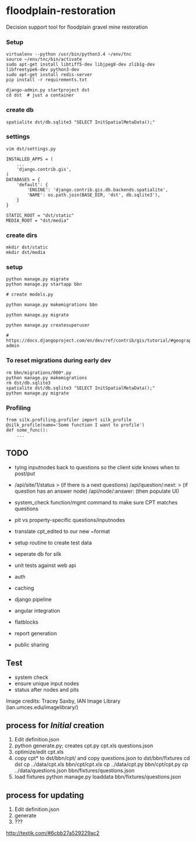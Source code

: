floodplain-restoration
======================

Decision support tool for floodplain gravel mine restoration

### Setup
	virtualenv --python /usr/bin/python3.4 ~/env/tnc
	source ~/env/tnc/bin/activate
	sudo apt-get install libtiff5-dev libjpeg8-dev zlib1g-dev libfreetype6-dev python3-dev 
	sudo apt-get install redis-server
	pip install -r requirements.txt

	django-admin.py startproject dst
	cd dst  # just a container

### create db
	spatialite dst/db.sqlite3 "SELECT InitSpatialMetaData();"

### settings
	vim dst/settings.py

	INSTALLED_APPS = (
	    ...
	    'django.contrib.gis',
	)
	DATABASES = {
	    'default': {
	        'ENGINE': 'django.contrib.gis.db.backends.spatialite',
	        'NAME': os.path.join(BASE_DIR, 'dst', db.sqlite3'),
	    }
	}

	STATIC_ROOT = "dst/static"
	MEDIA_ROOT = "dst/media"

### create dirs
	mkdir dst/static
	mkdir dst/media

### setup
	python manage.py migrate
	python manage.py startapp bbn 

	# create models.py 

	python manage.py makemigrations bbn

	python manage.py migrate

	python manage.py createsuperuser

	# https://docs.djangoproject.com/en/dev/ref/contrib/gis/tutorial/#geographic-admin

### To reset migrations during early dev
	rm bbn/migrations/000*.py 
	python manage.py makemigrations
	rm dst/db.sqlite3
	spatialite dst/db.sqlite3 "SELECT InitSpatialMetaData();"
	python manage.py migrate


### Profiling
	from silk.profiling.profiler import silk_profile
	@silk_profile(name='Some function I want to profile')
	def some_func():
		...


## TODO
* tying inputnodes back to questions so the client side knows when to post/put
* /api/site/1/status > 
   (if there is a next questions) /api/question/:next: > 
   (if question has an answer node) /api/node/:answer:  (then populate UI)


* system_check function/mgmt command to make sure CPT matches questions

* pit vs property-specific questions/inputnodes

* translate cpt_edited to our new ~format
* setup routine to create test data
* seperate db for silk
* unit tests against web api
* auth
* caching
* django pipeline
* angular integration
* flatblocks
* report generation
* public sharing


## Test
* system check
* ensure unique input nodes
* status after nodes and pits

Image credits:
Tracey Saxby, IAN Image Library (ian.umces.edu/imagelibrary/)


## process for *Initial* creation
1. Edit definition.json
2. python generate.py; creates
	cpt.py
	cpt.xls
	questions.json
3. optimize/edit cpt.xls
4. copy cpt* to dst/bbn/cpt/ and copy questions.json to dst/bbn/fixtures
    cd dst
	cp ../data/cpt.xls bbn/cpt/cpt.xls
	cp ../data/cpt.py bbn/cpt/cpt.py
	cp ../data/questions.json bbn/fixtures/questions.json
5. load fixtures
    python manage.py loaddata bbn/fixtures/questions.json



## process for updating
1. Edit definition.json
2. generate
3. ???


http://textik.com/#6cbb27a529229ac2
